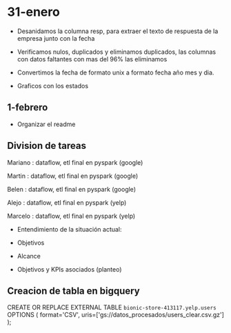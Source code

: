 # 31-enero

- Desanidamos la columna resp, para extraer el texto de respuesta de la empresa junto con la fecha

- Verificamos nulos, duplicados y eliminamos duplicados, las columnas con datos faltantes con mas del 96%
las eliminamos

- Convertimos la fecha de formato unix a formato fecha año mes y dia.

- Graficos con los estados

## 1-febrero

- Organizar el readme

## Division de tareas

Mariano : dataflow, etl final en pyspark (google)  
 
Martin : dataflow, etl final en pyspark (google)

Belen : dataflow, etl final en pyspark (google)

Alejo :  dataflow, etl final en pyspark (yelp)

Marcelo : dataflow, etl final en pyspark (yelp)

- Entendimiento de la situación actual:

- Objetivos

- Alcance

- Objetivos y KPIs asociados (planteo)


## Creacion de tabla en bigquery

CREATE OR REPLACE EXTERNAL TABLE `bionic-store-413117.yelp.users`
OPTIONS (
  format='CSV',
  uris=['gs://datos_procesados/users_clear.csv.gz']
);

